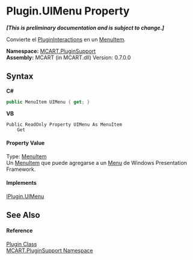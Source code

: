 # Plugin.UIMenu Property 
 _**\[This is preliminary documentation and is subject to change.\]**_

Convierte el <a href="7db3f295-b0fd-5b1d-f43f-b3a33977c10b">PluginInteractions</a> en un <a href="http://msdn2.microsoft.com/es-es/library/ms611603" target="_blank">MenuItem</a>.

**Namespace:**&nbsp;<a href="4abc7841-aae2-1ecc-94fa-a3d251746bda">MCART.PluginSupport</a><br />**Assembly:**&nbsp;MCART (in MCART.dll) Version: 0.7.0.0

## Syntax

**C#**<br />
``` C#
public MenuItem UIMenu { get; }
```

**VB**<br />
``` VB
Public ReadOnly Property UIMenu As MenuItem
	Get
```


#### Property Value
Type: <a href="http://msdn2.microsoft.com/es-es/library/ms611603" target="_blank">MenuItem</a><br />Un <a href="http://msdn2.microsoft.com/es-es/library/ms611603" target="_blank">MenuItem</a> que puede agregarse a un <a href="http://msdn2.microsoft.com/es-es/library/ms611602" target="_blank">Menu</a> de Windows Presentation Framework.

#### Implements
<a href="5993ccec-24cb-73a0-c225-2c9b00a57897">IPlugin.UIMenu</a><br />

## See Also


#### Reference
<a href="a9773c1d-7ff5-ea9a-06bc-836b7335120f">Plugin Class</a><br /><a href="4abc7841-aae2-1ecc-94fa-a3d251746bda">MCART.PluginSupport Namespace</a><br />